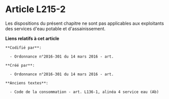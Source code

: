 # Article L215-2

Les dispositions du présent chapitre ne sont pas applicables aux exploitants des services d'eau potable et d'assainissement.

**Liens relatifs à cet article**

	**Codifié par**:

	  - Ordonnance n°2016-301 du 14 mars 2016 - art.

	**Créé par**:

	  - Ordonnance n°2016-301 du 14 mars 2016 - art.

	**Anciens textes**:

	  - Code de la consommation - art. L136-1, alinéa 4 service eau (Ab)
